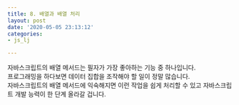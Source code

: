 ```yaml
---
title: 8. 배열과 배열 처리
layout: post
date: '2020-05-05 23:13:12'
categories:
- js_lj

---
```


자바스크립트의 배열 메서드는 필자가 가장 좋아하는 기능 중 하나입니다.  
프로그래밍을 하다보면 데이터 집합을 조작해야 할 일이 정말 많습니다.  
자바스크립트의 배열 메서드에 익숙해지면 이런 작업을 쉽게 처리할 수 있고 자바스크립트 개발 능력이 한 단계 올라갈 겁니다.